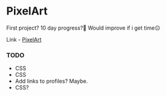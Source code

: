 # PixelArt

First project? 10 day progress?🤔
Would improve if i get time😐

Link - [PixelArt](https://aynp.github.io/PixelArt/)

### TODO

 - CSS
 - CSS
 - Add links to profiles? Maybe.
 - CSS?
